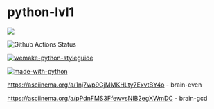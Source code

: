 # python-lvl1

<a href="https://codeclimate.com/github/Gamabyta24/python-lvl1/maintainability"><img src="https://api.codeclimate.com/v1/badges/9b820b59cc7b971d1841/maintainability" /></a>

![Github Actions Status](https://github.com/dosart/python-project-lvl1/actions/workflows/linter.yaml/badge.svg)

[![wemake-python-styleguide](https://img.shields.io/badge/style-wemake-000000.svg)](https://github.com/wemake-services/wemake-python-styleguide)

[![made-with-python](https://img.shields.io/badge/Made%20with-Python-1f425f.svg)](https://www.python.org/)


https://asciinema.org/a/1nj7wp9GjMMKHLty7ExvtBY4o - brain-even

https://asciinema.org/a/pPdnFMS3FfewvsNIB2egXWmDC - brain-gcd